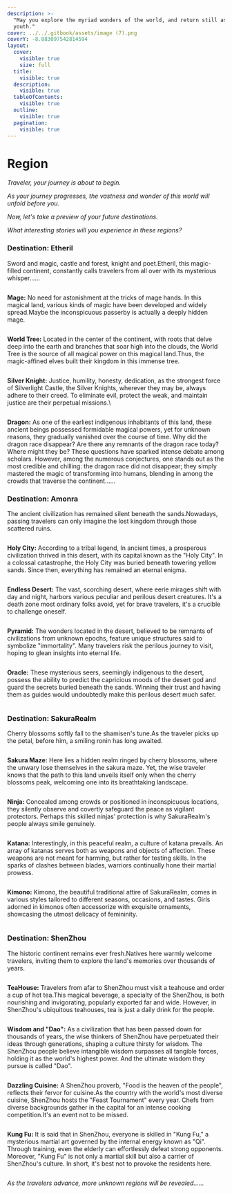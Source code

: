 ```yaml
---
description: >-
  "May you explore the myriad wonders of the world, and return still as a
  youth."
cover: ../../.gitbook/assets/image (7).png
coverY: -8.883097542814594
layout:
  cover:
    visible: true
    size: full
  title:
    visible: true
  description:
    visible: true
  tableOfContents:
    visible: true
  outline:
    visible: true
  pagination:
    visible: true
---
```


# Region

_Traveler, your journey is about to begin._

_As your journey progresses, the vastness and wonder of this world will unfold before you._

_Now, let's take a preview of your future destinations._&#x20;

_What interesting stories will you experience in these regions?_



### Destination: Etheril

Sword and magic, castle and forest, knight and poet.Etheril, this magic-filled continent, constantly calls travelers from all over with its mysterious whisper......

<figure><img src="../../.gitbook/assets/image (17).png" alt=""><figcaption></figcaption></figure>

**Mage:** No need for astonishment at the tricks of mage hands. In this magical land, various kinds of magic have been developed and widely spread.Maybe the inconspicuous passerby is actually a deeply hidden mage.

<figure><img src="../../.gitbook/assets/image (52).png" alt=""><figcaption></figcaption></figure>

**World Tree:** Located in the center of the continent, with roots that delve deep into the earth and branches that soar high into the clouds, the World Tree is the source of all magical power on this magical land.Thus, the magic-affined elves built their kingdom in this immense tree.

<figure><img src="../../.gitbook/assets/image (49).png" alt=""><figcaption></figcaption></figure>

**Silver Knight:** Justice, humility, honesty, dedication, as the strongest force of Silverlight Castle, the Silver Knights, wherever they may be, always adhere to their creed. To eliminate evil, protect the weak, and maintain justice are their perpetual missions.\


<figure><img src="../../.gitbook/assets/image (6).png" alt=""><figcaption></figcaption></figure>

**Dragon:** As one of the earliest indigenous inhabitants of this land, these ancient beings possessed formidable magical powers, yet for unknown reasons, they gradually vanished over the course of time. Why did the dragon race disappear? Are there any remnants of the dragon race today? Where might they be? These questions have sparked intense debate among scholars. However, among the numerous conjectures, one stands out as the most credible and chilling: the dragon race did not disappear; they simply mastered the magic of transforming into humans, blending in among the crowds that traverse the continent......



### Destination: Amonra

The ancient civilization has remained silent beneath the sands.Nowadays, passing travelers can only imagine the lost kingdom through those scattered ruins.

<figure><img src="../../.gitbook/assets/image (18).png" alt=""><figcaption></figcaption></figure>

**Holy City:** According to a tribal legend, In ancient times, a prosperous civilization thrived in this desert, with its capital known as the "Holy City". In a colossal catastrophe, the Holy City was buried beneath towering yellow sands. Since then, everything has remained an eternal enigma.

<figure><img src="../../.gitbook/assets/image (1) (1).png" alt=""><figcaption></figcaption></figure>

**Endless Desert:** The vast, scorching desert, where eerie mirages shift with day and night, harbors various peculiar and perilous desert creatures. It's a death zone most ordinary folks avoid, yet for brave travelers, it's a crucible to challenge oneself.

<figure><img src="../../.gitbook/assets/image (50).png" alt=""><figcaption></figcaption></figure>

**Pyramid:** The wonders located in the desert, believed to be remnants of civilizations from unknown epochs, feature unique structures said to symbolize "immortality". Many travelers risk the perilous journey to visit, hoping to glean insights into eternal life.

<figure><img src="../../.gitbook/assets/image (48).png" alt=""><figcaption></figcaption></figure>

**Oracle:** These mysterious seers, seemingly indigenous to the desert, possess the ability to predict the capricious moods of the desert god and guard the secrets buried beneath the sands. Winning their trust and having them as guides would undoubtedly make this perilous desert much safer.

<figure><img src="../../.gitbook/assets/image (58).png" alt=""><figcaption></figcaption></figure>

### Destination: SakuraRealm

Cherry blossoms softly fall to the shamisen's tune.As the traveler picks up the petal, before him, a smiling ronin has long awaited.

<figure><img src="../../.gitbook/assets/image (19).png" alt=""><figcaption></figcaption></figure>

**Sakura Maze:** Here lies a hidden realm ringed by cherry blossoms, where the unwary lose themselves in the sakura maze. Yet, the wise traveler knows that the path to this land unveils itself only when the cherry blossoms peak, welcoming one into its breathtaking landscape.

<figure><img src="../../.gitbook/assets/image (3) (1).png" alt=""><figcaption></figcaption></figure>

**Ninja:** Concealed among crowds or positioned in inconspicuous locations, they silently observe and covertly safeguard the peace as vigilant protectors. Perhaps this skilled ninjas' protection is why SakuraRealm's people always smile genuinely.

<figure><img src="../../.gitbook/assets/image (57).png" alt=""><figcaption></figcaption></figure>

**Katana:** Interestingly, in this peaceful realm, a culture of katana prevails. An array of katanas serves both as weapons and objects of affection. These weapons are not meant for harming, but rather for testing skills. In the sparks of clashes between blades, warriors continually hone their martial prowess.

<figure><img src="../../.gitbook/assets/image (55).png" alt=""><figcaption></figcaption></figure>

**Kimono:** Kimono, the beautiful traditional attire of SakuraRealm, comes in various styles tailored to different seasons, occasions, and tastes. Girls adorned in kimonos often accessorize with exquisite ornaments, showcasing the utmost delicacy of femininity.

<figure><img src="../../.gitbook/assets/image (53).png" alt=""><figcaption></figcaption></figure>



### **Destination: ShenZhou**

The historic continent remains ever fresh.Natives here warmly welcome travelers, inviting them to explore the land's memories over thousands of years.

<figure><img src="../../.gitbook/assets/image (20).png" alt=""><figcaption></figcaption></figure>

**TeaHouse:** Travelers from afar to ShenZhou must visit a teahouse and order a cup of hot tea.This magical beverage, a specialty of the ShenZhou, is both nourishing and invigorating, popularly exported far and wide. However, in ShenZhou's ubiquitous teahouses, tea is just a daily drink for the people.

<figure><img src="../../.gitbook/assets/image (4) (1).png" alt=""><figcaption></figcaption></figure>

**Wisdom and "Dao":** As a civilization that has been passed down for thousands of years, the wise thinkers of ShenZhou have perpetuated their ideas through generations, shaping a culture thirsty for wisdom. The ShenZhou people believe intangible wisdom surpasses all tangible forces, holding it as the world's highest power. And the ultimate wisdom they pursue is called "Dao".

<figure><img src="../../.gitbook/assets/image (60).png" alt=""><figcaption></figcaption></figure>

**Dazzling Cuisine:**  A ShenZhou proverb, "Food is the heaven of the people", reflects their fervor for cuisine.As the country with the world's most diverse cuisine, ShenZhou hosts the "Feast Tournament" every year. Chefs from diverse backgrounds gather in the capital for an intense cooking competition.It's an event not to be missed.

<figure><img src="../../.gitbook/assets/image (61).png" alt=""><figcaption></figcaption></figure>

**Kung Fu:** It is said that in ShenZhou, everyone is skilled in "Kung Fu," a mysterious martial art governed by the internal energy known as "Qi". Through training, even the elderly can effortlessly defeat strong opponents. Moreover, "Kung Fu" is not only a martial skill but also a carrier of ShenZhou's culture. In short, it's best not to provoke the residents here.

<figure><img src="../../.gitbook/assets/image (56).png" alt=""><figcaption></figcaption></figure>



_As the travelers advance, more unknown regions will be revealed......_

